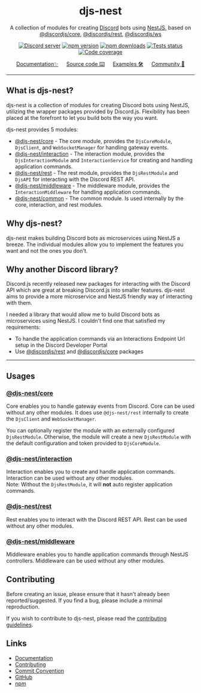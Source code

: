 <div align="center">
    <h1>djs-nest</h1>
    A collection of modules for creating <a href="https://discord.com/">Discord</a> bots using <a href="https://nestjs.com">NestJS</a>, based on <a href="https://github.com/discordjs/discord.js/tree/main/packages/core">@discordjs/core</a>, <a href="https://github.com/discordjs/discord.js/tree/main/packages/rest">@discordjs/rest</a>,  <a href="https://github.com/discordjs/discord.js/tree/main/packages/ws">@discordjs/ws</a>
    <br/>
    <p>
        <a href="https://discord.gg/ZTapEzyD6G"><img src="https://img.shields.io/discord/1077051842615312496?color=5865F2&logo=discord&logoColor=white" alt="Discord server" /></a>
		<a href="https://www.npmjs.com/package/@djs-nest/core"><img src="https://img.shields.io/npm/v/@djs-nest/core.svg?maxAge=3600" alt="npm version" /></a>
		<a href="https://www.npmjs.com/package/@djs-nest/core"><img src="https://img.shields.io/npm/dt/@djs-nest/core.svg?maxAge=3600" alt="npm downloads" /></a>
		<a href="https://github.com/djs-nest/djs-nest/actions"><img src="https://github.com/djs-nest/djs-nest/actions/workflows/tests.yml/badge.svg" alt="Tests status" /></a>
		<a href="https://codecov.io/gh/djs-nest/djs-nest" ><img src="https://codecov.io/gh/djs-nest/djs-nest/branch/main/graph/badge.svg?precision=2" alt="Code coverage" /></a>
	</p>
    <a href="https://djs-nest.github.com/djs-nest">Documentation✨</a> &emsp; <a href="https://github.com/djs-nest/djs-nest">Source code ⌨️</a> &emsp; <a href="https://github.com/djs-nest/djs-nest/tree/main/apps/samples">Examples 🛠️</a> &emsp; <a href="https://discord.gg/ZTapEzyD6G">Community 💬</a>
</div>

---

## What is djs-nest?

djs-nest is a collection of modules for creating Discord bots using NestJS, utilizing the wrapper packages provided by
Discord.js. Flexibility has been placed at the forefront to let you build bots the way you want.

djs-nest provides 5 modules:

- [@djs-nest/core][djs-core] - The core module, provides the `DjsCoreModule`, `DjsClient`, and `WebSocketManager` for
  handling gateway events.
- [@djs-nest/interaction][djs-interaction] - The interaction module, provides the `DjsInteractionModule`
  and `InteractionService` for creating and handling application commands.
- [@djs-nest/rest][djs-rest] - The rest module, provides the `DjsRestModule` and `DjsAPI` for interacting with the
  Discord REST API.
- [@djs-nest/middleware][djs-middleware] - The middleware module, provides the `InteractionMiddleware` for handling
  application commands.
- [@djs-nest/common][djs-common] - The common module. Is used internally by the core, interaction, and rest modules.

## Why djs-nest?

djs-nest makes building Discord bots as microservices using NestJS a breeze. The individual modules allow you to
implement the features you want and not the ones you don't.

## Why another Discord library?

Discord.js recently released new packages for interacting with the Discord API which are great at breaking Discord.js
into smaller features. djs-nest aims to provide a more microservice and NestJS friendly way of interacting with them.

I needed a library that would allow me to build Discord bots as microservices using NestJS. I couldn't find one that
satisfied my requirements:

- To handle the application commands via an Interactions Endpoint Url setup in the Discord Developer Portal
- Use [@discordjs/rest][discordjs-rest] and [@discordjs/core][discordjs-core] packages

---

## Usages

### [@djs-nest/core][djs-core]

Core enables you to handle gateway events from Discord. Core can be used without any other modules. It does
use `@djs-nest/rest` internally to create the `DjsClient` and `WebSocketManager`.

You can optionally register the module with an externally configured `DjsRestModule`. Otherwise, the module will
create a new `DjsRestModule` with the default configuration and token provided to `DjsCoreModule`.

### [@djs-nest/interaction][djs-interaction]

Interaction enables you to create and handle application commands. Interaction can be used without any other modules.  
Note: Without the `DjsRestModule`, it will **not** auto register application commands.

### [@djs-nest/rest][djs-rest]

Rest enables you to interact with the Discord REST API. Rest can be used without any other modules.

### [@djs-nest/middleware][djs-middleware]

Middleware enables you to handle application commands through NestJS controllers. Middleware can be used without any
other modules.

## Contributing

Before creating an issue, please ensure that it hasn't already been reported/suggested. If you find a bug, please
include a minimal reproduction.

If you wish to contribute to djs-nest, please read the [contributing guidelines][contributing].

## Links

- [Documentation][documentation]
- [Contributing][contributing]
- [Commit Convention][commit]
- [GitHub][source]
- [npm][npm]

[documentation]: https://djs-nest.github.com/djs-nest
[source]: https://github.com/djs-nest/djs-nest/tree/main
[djs-common]: https://github.com/djs-nest/djs-nest/tree/main/packages/common
[djs-core]: https://github.com/djs-nest/djs-nest/tree/main/packages/core
[djs-interaction]: https://github.com/djs-nest/djs-nest/tree/main/packages/interaction
[djs-middleware]: https://github.com/djs-nest/djs-nest/tree/main/packages/middleware
[djs-rest]: https://github.com/djs-nest/djs-nest/tree/main/packages/rest
[npm]: https://www.npmjs.com/package/@djs-nest/core
[commits]: https://github.com/djs-nest/djs-nest/blob/main/.github/CONTRIBUTING.md
[contributing]: https://github.com/djs-nest/djs-nest/blob/main/.github/CONTRIBUTING.md
[commit]: https://github.com/djs-nest/djs-nest/blob/main/.github/COMMIT_CONVENTION.md
[discordjs-rest]: https://github.com/discordjs/discord.js/tree/main/packages/rest
[discordjs-core]: https://github.com/discordjs/discord.js/tree/main/packages/core
